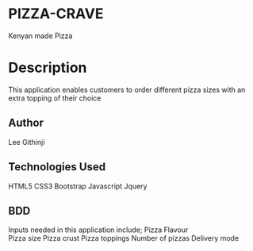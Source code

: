# PIZZA-CRAVE
Kenyan made Pizza
# Description
This application enables customers to order different pizza sizes with an extra topping of their choice
## Author
Lee Githinji

## Technologies Used 
 HTML5
 CSS3
 Bootstrap
 Javascript
 Jquery

## BDD 
 Inputs needed in this application include; 
 Pizza Flavour	
 Pizza size
 Pizza crust
 Pizza toppings
 Number of pizzas
 Delivery mode